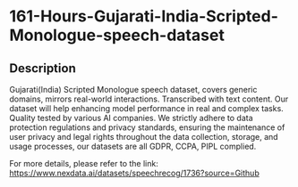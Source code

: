 # 161-Hours-Gujarati-India-Scripted-Monologue-speech-dataset

## Description
Gujarati(India) Scripted Monologue speech dataset, covers generic domains, mirrors real-world interactions. Transcribed with text content. Our dataset will help enhancing model performance in real and complex tasks. Quality tested by various AI companies. We strictly adhere to data protection regulations and privacy standards, ensuring the maintenance of user privacy and legal rights throughout the data collection, storage, and usage processes, our datasets are all GDPR, CCPA, PIPL complied.

For more details, please refer to the link: https://www.nexdata.ai/datasets/speechrecog/1736?source=Github





























